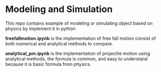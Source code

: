 # Modeling and Simulation
This repo contains example of modeling or simulating object based on physics by implement it in python


**freefallmotion.ipynb** is the implementation of free fall motion consist
of both numerical and analytical methods to compare.

**analytical_pm.ipynb** is the implementation of projectile motion using
analytical methods, the formula is common, and easy to understand because
it is basic formula from physics.
